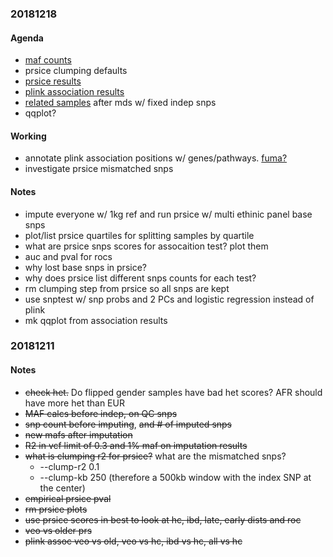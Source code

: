 ### 20181218

#### Agenda
* [maf counts](tables/maf.md)
* prsice clumping defaults
* [prsice results](methods.md#polygenic-risk-score)
* [plink association results](methods.md#associations)
* [related samples](log.md#20181217) after mds w/ fixed indep snps
* qqplot?

#### Working
* annotate plink association positions w/ genes/pathways. [fuma?](https://www.nature.com/articles/s41467-017-01261-5)
* investigate prsice mismatched snps

#### Notes
* impute everyone w/ 1kg ref and run prsice w/ multi ethinic panel base snps
* plot/list prsice quartiles for splitting samples by quartile
* what are prsice snps scores for assocaition test? plot them
* auc and pval for rocs
* why lost base snps in prsice?
* why does prsice list different snps counts for each test?
* rm clumping step from prsice so all snps are kept
* use snptest w/ snp probs and 2 PCs and logistic regression instead of plink
* mk qqplot from association results

### 20181211

#### Notes
* ~~check het.~~ Do flipped gender samples have bad het scores? AFR should have more het than EUR
* ~~MAF calcs before indep, on QC snps~~
* ~~snp count before imputing~~, ~~and # of imputed snps~~
* ~~new mafs after imputation~~
* ~~R2 in vcf limit of 0.3 and 1% maf on imputation results~~
* ~~what is clumping r2 for prsice?~~ what are the mismatched snps?
    * --clump-r2 0.1
    * --clump-kb 250 (therefore a 500kb window with the index SNP at the center)
* ~~empirical prsice pval~~
* ~~rm prsice plots~~
* ~~use prsice scores in best to look at hc, ibd, late, early dists and roc~~
* ~~veo vs older prs~~
* ~~plink assoc veo vs old, veo vs hc, ibd vs hc, all vs hc~~
